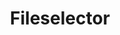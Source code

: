 ---
layout: pattern.njk
tags: 
    - legacy_components_en
key: fileselector-legacy_en
title: Fileselector
parent: legacy_components_en
image: legacy/overview/fileselector.webp
keywords: 
order: 100
---